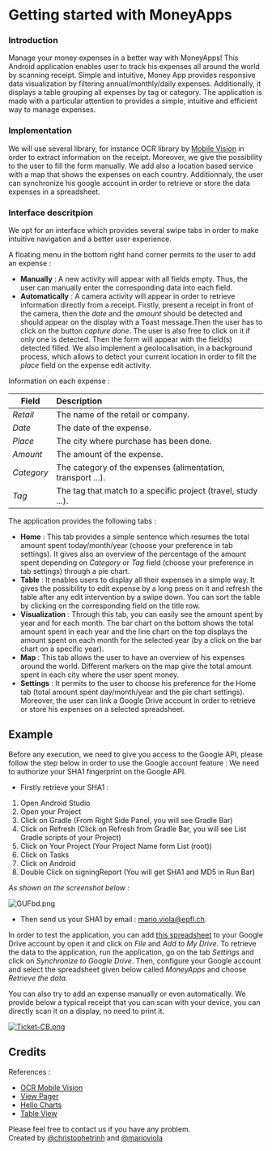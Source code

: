 # Getting started with MoneyApps

### Introduction

Manage your money expenses in a better way with MoneyApps!
This Android application enables user to track his expenses all around the world by scanning receipt. Simple and intuitive, Money App provides responsive data visualization by filtering annual/monthly/daily expenses. Additionally, it displays a table grouping all expenses by tag or category. The application is made with a particular attention to provides a simple, intuitive and efficient way to manage expenses.

### Implementation

We will use several library, for instance OCR library by [Mobile Vision](https://developers.google.com/vision/) in order to extract information on the receipt. Moreover, we give the possibility to the user to fill the form manually. We add also a location based service with a map that shows the expenses on each country. Additionnaly, the user can synchronize his google account in order to retrieve or store the data expenses in a spreadsheet.

### Interface descritpion

We opt for an interface which provides several swipe tabs in order to make intuitive navigation and a better user experience.

A floating menu in the bottom right hand corner permits to the user to add an expense :
- **Manually** : A new activity will appear with all fields empty. Thus, the user can manually enter the corresponding data into each field.
- **Automatically** : A camera activity will appear in order to retrieve information directly from a receipt. Firstly, present a receipt in front of the camera, then the *date* and the *amount* should be detected and should appear on the display with a Toast message.Then the user has to click on the button *capture done*.
The user is also free to click on it if only one is detected. Then the form will appear with the field(s) detected filled. We also implement a geolocalisation, in a background process, which allows to detect your current location in order to fill the *place* field on the expense edit activity.

Information on each expense : 
 
| Field | Description |  
|-------|:------------|  
| *Retail* | The name of the retail or company. |  
| *Date* | The date of the expense. |  
| *Place* | The city where purchase has been done. |  
| *Amount* | The amount of the expense. |  
| *Category* | The category of the expenses (alimentation, transport ...). |  
| *Tag* | The tag that match to a specific project (travel, study ...). |  

The application provides the following tabs :
- **Home** : This tab provides a simple sentence which resumes the total amount spent today/month/year (choose your preference in tab settings). It gives also an overview of the percentage of the amount spent depending on *Category* or *Tag* field (choose your preference in tab settings) through a pie chart.
- **Table** : It enables users to display all their expenses in a simple way. It gives the possibility to edit expense by a long press on it and refresh the table after any edit intervention by a swipe down. You can sort the table by clicking on the corresponding field on the title row.
- **Visualization** : Through this tab, you can easily see the amount spent by year and for each month. The bar chart on the bottom shows the total amount spent in each year and the line chart on the top displays the amount spent on each month for the selected year (by a click on the bar chart on a specific year).
- **Map** : This tab allows the user to have an overview of his expenses around the world. Different markers on the map give the total amount spent in each city where the user spent money.
- **Settings** : It permits to the user to choose his preference for the Home tab (total amount spent day/month/year and the pie chart settings). Moreover, the user can link a Google Drive account in order to retrieve or store his expenses on a selected spreadsheet.

## Example 

Before any execution, we need to give you access to the Google API, please follow the step below in order to use the Google account feature :
We need to authorize your SHA1 fingerprint on the Google API.

- Firstly retrieve your SHA1 :
1. Open Android Studio
2. Open your Project
3. Click on Gradle (From Right Side Panel, you will see Gradle Bar)
4. Click on Refresh (Click on Refresh from Gradle Bar, you will see List Gradle scripts of your Project)
5. Click on Your Project (Your Project Name form List (root))
6. Click on Tasks
7. Click on Android
8. Double Click on signingReport (You will get SHA1 and MD5 in Run Bar)

*As shown on the screenshot below :*

![GUFbd.png](https://i.stack.imgur.com/GUFbd.png)

- Then send us your SHA1 by email : <mario.viola@epfl.ch>.

In order to test the application, you can add [this spreadsheet](https://docs.google.com/spreadsheets/d/1DkZDt4gOWuzHNH0oxkb8jx-i4B2_tQshF_dHFFPJHZc/edit?usp=sharing) to your Google Drive account by open it and click on *File* and *Add to My Drive*. To retrieve the data to the application, run the application, go on the tab *Settings* and click on *Synchronize to Google Drive*. Then, configure your Google account and select the spreadsheet given below called *MoneyApps* and choose *Retrieve the data*.

You can also try to add an expense manually or even automatically. We provide below a typical receipt that you can scan with your device, you can directly scan it on a display, no need to print it.

[![Ticket-CB.png](https://s23.postimg.org/u121357bf/Ticket_CB.png)](https://postimg.org/image/5xb9euouf/)

## Credits

References :
- [OCR Mobile Vision](https://github.com/googlesamples/android-vision)
- [View Pager](https://github.com/florent37/MaterialViewPager)
- [Hello Charts](https://github.com/lecho/hellocharts-android)
- [Table View](https://github.com/ISchwarz23/SortableTableView)

Please feel free to contact us if you have any problem.  
Created by [@christophetrinh](https://github.com/christophetrinh) and [@marioviola](https://github.com/marioviola)